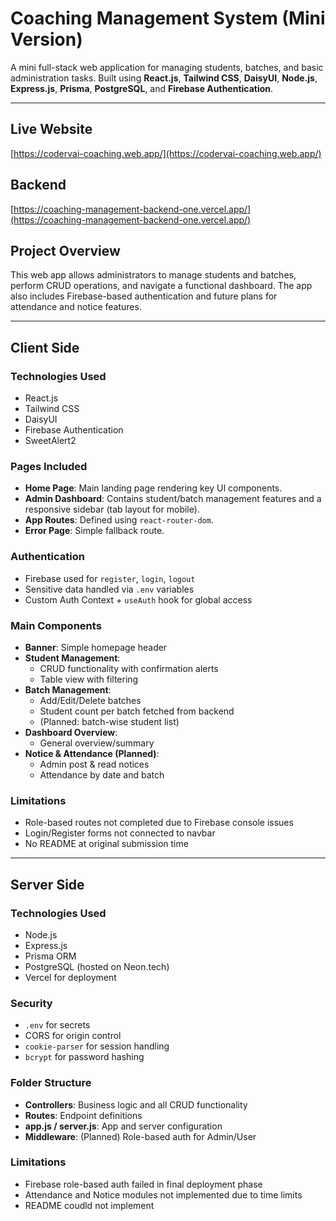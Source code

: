 # Coaching Management System (Mini Version)

A mini full-stack web application for managing students, batches, and basic administration tasks. Built using **React.js**, **Tailwind CSS**, **DaisyUI**, **Node.js**, **Express.js**, **Prisma**, **PostgreSQL**, and **Firebase Authentication**.

---

##  Live Website
 [https://codervai-coaching.web.app/](https://codervai-coaching.web.app/)

## Backend 
[https://coaching-management-backend-one.vercel.app/](https://coaching-management-backend-one.vercel.app/)
## Project Overview
This web app allows administrators to manage students and batches, perform CRUD operations, and navigate a functional dashboard. The app also includes Firebase-based authentication and future plans for attendance and notice features.

---

## Client Side
###  Technologies Used
- React.js
- Tailwind CSS
- DaisyUI
- Firebase Authentication
- SweetAlert2

###  Pages Included
- **Home Page**: Main landing page rendering key UI components.
- **Admin Dashboard**: Contains student/batch management features and a responsive sidebar (tab layout for mobile).
- **App Routes**: Defined using `react-router-dom`.
- **Error Page**: Simple fallback route.

###  Authentication
- Firebase used for `register`, `login`, `logout`
- Sensitive data handled via `.env` variables
- Custom Auth Context + `useAuth` hook for global access

###  Main Components
- **Banner**: Simple homepage header
- **Student Management**:
  - CRUD functionality with confirmation alerts
  - Table view with filtering
- **Batch Management**:
  - Add/Edit/Delete batches
  - Student count per batch fetched from backend
  - (Planned: batch-wise student list)
- **Dashboard Overview**:
  - General overview/summary
- **Notice & Attendance (Planned)**:
  - Admin post & read notices
  - Attendance by date and batch

###  Limitations
- Role-based routes not completed due to Firebase console issues
- Login/Register forms not connected to navbar
- No README at original submission time

---

##  Server Side
###  Technologies Used
- Node.js
- Express.js
- Prisma ORM
- PostgreSQL (hosted on Neon.tech)
- Vercel for deployment

###  Security
- `.env` for secrets
- CORS for origin control
- `cookie-parser` for session handling
- `bcrypt` for password hashing

###  Folder Structure
- **Controllers**: Business logic and all CRUD functionality
- **Routes**: Endpoint definitions
- **app.js / server.js**: App and server configuration
- **Middleware**: (Planned) Role-based auth for Admin/User

###  Limitations
- Firebase role-based auth failed in final deployment phase
- Attendance and Notice modules not implemented due to time limits
- README coudld not implement



